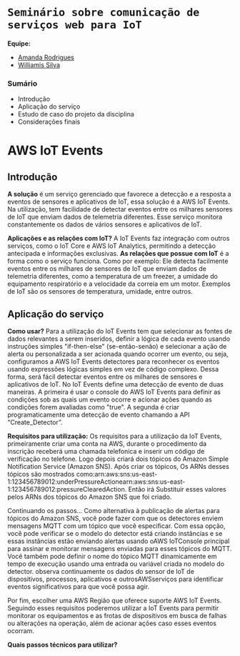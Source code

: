 # `Seminário sobre comunicação de serviços web para IoT`


**Equipe:**
- [Amanda Rodrigues](https://github.com/amanda-rosa)
- [Williamis Silva](https://github.com/William-silva-Developer)


### Sumário

- Introdução
- Aplicação do serviço
- Estudo de caso do projeto da disciplina
- Considerações finais


# AWS IoT Events 

## Introdução

 **A solução** é um serviço gerenciado que favorece a detecção e a resposta a eventos de sensores e aplicativos de IoT, essa solução é a AWS IoT Events. Na utilização, tem facilidade de detectar eventos entre os milhares sensores de IoT que enviam dados de telemetria diferentes. Esse serviço monitora constantemente os dados de vários sensores e aplicativos de IoT.

**Aplicações e as relações com IoT?** A IoT Events faz integração com outros serviços, como o IoT Core e AWS IoT Analytics, permitindo a detecção antecipada e informações exclusivas.
**As relações que possue com IoT** é a forma como o serviço funciona. Como por exemplo: Ele detecta facilmente eventos entre os milhares de sensores de IoT que enviam dados de telemetria diferentes, como a temperatura de um freezer, a umidade do equipamento respiratório e a velocidade da correia em um motor. Exemplos de IoT são os sensores de temperatura, umidade, entre outros.

## Aplicação do serviço

 **Como usar?** Para a utilização do IoT Events tem que selecionar as fontes de dados relevantes a serem inseridos, definir a lógica de cada evento usando instruções simples "if-then-else" (se-então-senão) e selecionar a ação de alerta ou personalizada a ser acionada quando ocorrer um evento, ou seja, configuramos a AWS IoT Events detectores para reconhecer os eventos usando expressões lógicas simples em vez de código complexo. Dessa forma, será fácil detectar eventos entre os milhares de sensores e aplicativos de IoT. No IoT Events define uma detecção de evento de duas maneiras. A primeira é usar o console do AWS IoT Events para definir as condições sob as quais um evento ocorre e acionar ações quando as condições forem avaliadas como "true". A segunda é criar programaticamente uma detecção de evento chamando a API “Create_Detector”.

**Requisitos para utilização:** Os requisitos para a utilização da IoT Events, primeiramente criar uma conta na AWS, durante o procedimento da inscrição receberá uma chamada telefonica e inserir um código de verificação no telefone. Logo depois criará dois tópicos do Amazon Simple Notification Service (Amazon SNS). 
Após criar os tópicos, Os ARNs desses tópicos são mostrados como:arn:aws:sns:us-east-1:123456789012:underPressureActionearn:aws:sns:us-east-1:123456789012:pressureClearedAction. Então irá Substituir esses valores pelos ARNs dos tópicos do Amazon SNS que foi criado.

Continuando os passos... Como alternativa à publicação de alertas para tópicos do Amazon SNS, você pode fazer com que os detectores enviem mensagens MQTT com um tópico que você especificar. Com essa opção, você pode verificar se o modelo do detector está criando instâncias e se essas instâncias estão enviando alertas usando oAWS IoTConsole principal para assinar e monitorar mensagens enviadas para esses tópicos do MQTT. Você também pode definir o nome do tópico MQTT dinamicamente em tempo de execução usando uma entrada ou variável criada no modelo do detector. observa continuamente os dados do sensor de IoT de dispositivos, processos, aplicativos e outrosAWSserviços para identificar eventos significativos para que você possa agir.

Por fim, escolher uma AWS Região que oferece suporte AWS IoT Events. Seguindo esses requisitos poderemos utilizar a IoT Events para permitir monitorar os equipamentos e as frotas de dispositivos em busca de falhas ou alterações na operação, além de acionar ações caso esses eventos ocorram. 

**Quais passos técnicos para utilizar?** 
